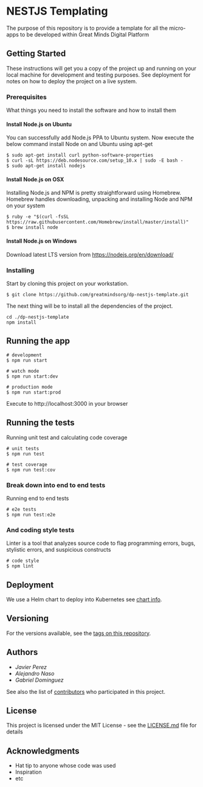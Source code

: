 # NESTJS Templating

The purpose of this repository is to provide a template for all the micro-apps to be developed within Great Minds Digital Platform

## Getting Started

These instructions will get you a copy of the project up and running on your local machine for development and testing purposes. See deployment for notes on how to deploy the project on a live system.

### Prerequisites

What things you need to install the software and how to install them

#### Install Node.js on Ubuntu

You can successfully add Node.js PPA to Ubuntu system. Now execute the below command install Node on and Ubuntu using apt-get

```
$ sudo apt-get install curl python-software-properties
$ curl -sL https://deb.nodesource.com/setup_10.x | sudo -E bash -
$ sudo apt-get install nodejs
```

#### Install Node.js on OSX

Installing Node.js and NPM is pretty straightforward using Homebrew. Homebrew handles downloading, unpacking and installing Node and NPM on your system

```
$ ruby -e "$(curl -fsSL https://raw.githubusercontent.com/Homebrew/install/master/install)"
$ brew install node
```

#### Install Node.js on Windows

Download latest LTS version from https://nodejs.org/en/download/

### Installing

Start by cloning this project on your workstation.

```
$ git clone https://github.com/greatmindsorg/dp-nestjs-template.git
```

The next thing will be to install all the dependencies of the project.

```
cd ./dp-nestjs-template
npm install
```

## Running the app

```
# development
$ npm run start

# watch mode
$ npm run start:dev

# production mode
$ npm run start:prod
```

Execute to http://localhost:3000 in your browser

## Running the tests

Running unit test and calculating code coverage

```
# unit tests
$ npm run test

# test coverage
$ npm run test:cov
```

### Break down into end to end tests

Running end to end tests

```
# e2e tests
$ npm run test:e2e
```

### And coding style tests

Linter is a tool that analyzes source code to flag programming errors, bugs, stylistic errors, and suspicious constructs

```
# code style
$ npm lint
```

## Deployment

We use a Helm chart to deploy into Kubernetes see [chart info](./chart/README.md).

## Versioning

For the versions available, see the [tags on this repository](https://github.com/greatmindsorg/dp-nestjs-template/tags).

## Authors

- _Javier Perez_
- _Alejandro Naso_
- _Gabriel Dominguez_

See also the list of [contributors](https://github.com/greatmindsorg/dp-nestjs-template/contributors) who participated in this project.

## License

This project is licensed under the MIT License - see the [LICENSE.md](LICENSE.md) file for details

## Acknowledgments

- Hat tip to anyone whose code was used
- Inspiration
- etc

